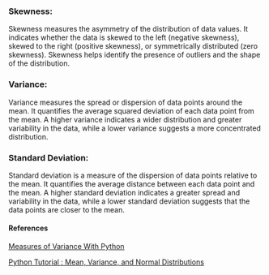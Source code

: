 ### Skewness:

Skewness measures the asymmetry of the distribution of data values. It indicates whether the data is skewed to the left (negative skewness), skewed to the right (positive skewness), or symmetrically distributed (zero skewness). Skewness helps identify the presence of outliers and the shape of the distribution.

### Variance:

Variance measures the spread or dispersion of data points around the mean. It quantifies the average squared deviation of each data point from the mean. A higher variance indicates a wider distribution and greater variability in the data, while a lower variance suggests a more concentrated distribution.

### Standard Deviation:

Standard deviation is a measure of the dispersion of data points relative to the mean. It quantifies the average distance between each data point and the mean. A higher standard deviation indicates a greater spread and variability in the data, while a lower standard deviation suggests that the data points are closer to the mean.

#### References

[Measures of Variance With Python](https://medium.com/swlh/measures-of-variance-with-python-723386c80bdc)

[Python Tutorial : Mean, Variance, and Normal Distributions](https://youtu.be/8jixPS9L1Zg)
